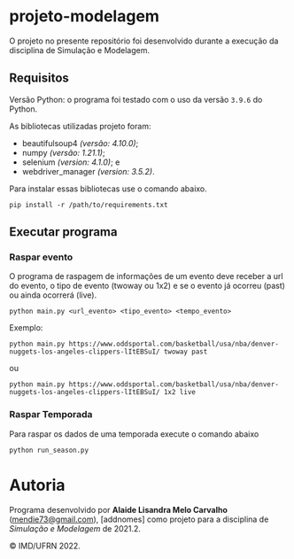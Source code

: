 # projeto-modelagem
O projeto no presente repositório foi desenvolvido durante a execução da disciplina de Simulação e Modelagem.

## Requisitos

Versão Python: o programa foi testado com o uso da versão `3.9.6` do Python.

As bibliotecas utilizadas projeto foram:
- beautifulsoup4 _(versão: 4.10.0)_;
- numpy _(versão: 1.21.1)_;
- selenium _(version: 4.1.0)_; e
- webdriver_manager _(version: 3.5.2)_.

Para instalar essas bibliotecas use o comando abaixo.

```
pip install -r /path/to/requirements.txt
```

## Executar programa

### Raspar evento
O programa de raspagem de informações de um evento deve receber a url do evento, o tipo de evento (twoway ou 1x2) e se o evento já ocorreu (past) ou ainda ocorrerá (live).

```
python main.py <url_evento> <tipo_evento> <tempo_evento>
```

Exemplo:
```
python main.py https://www.oddsportal.com/basketball/usa/nba/denver-nuggets-los-angeles-clippers-lItEBSuI/ twoway past
```
ou
```
python main.py https://www.oddsportal.com/basketball/usa/nba/denver-nuggets-los-angeles-clippers-lItEBSuI/ 1x2 live
```

### Raspar Temporada

Para raspar os dados de uma temporada execute o comando abaixo

```
python run_season.py
```

# Autoria

Programa desenvolvido por **Alaide Lisandra Melo Carvalho** (<mendie73@gmail.com>), [addnomes] como projeto para a disciplina de *Simulação e Modelagem* de 2021.2.

&copy; IMD/UFRN 2022.
